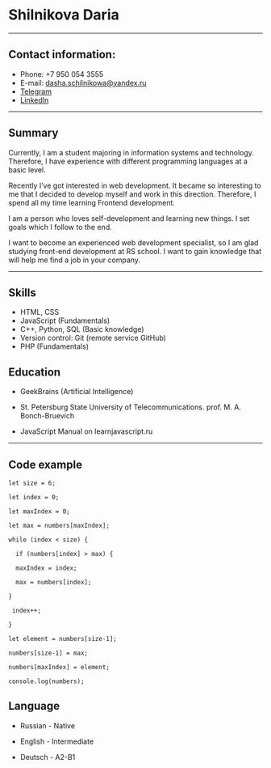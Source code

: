 # Shilnikova Daria 
____________________

## Contact information:

 * Phone: +7 950 054 3555
 * E-mail: dasha.schilnikowa@yandex.ru
 * [Telegram](https://web.telegram.org/z/#5149989289)
 * [LinkedIn](linkedin.com/in/daria-shilnikova-96844a253)

 ____________________

 ## Summary
Currently, I am a student majoring in information systems and technology. Therefore, I have experience with different programming languages at a basic level.

Recently I’ve got interested in web development. It became so interesting to me that I decided to develop myself and work in this direction. Therefore, I spend all my time learning Frontend development.

I am a person who loves self-development and learning new things. I set goals which I follow to the end.

I want to become an experienced web development specialist, so I am glad studying front-end development at RS school. I want to gain knowledge that will help me find a job in your company.
____________________

## Skills

* HTML, CSS 
* JavaScript (Fundamentals)
* С++, Python, SQL (Basic knowledge)
* Version control: Git (remote service GitHub)
* PHP (Fundamentals)

## Education

 * GeekBrains (Artificial Intelligence)

 * St. Petersburg State University of Telecommunications. prof. M. A. Bonch-Bruevich 
 
 * JavaScript Manual on learnjavascript.ru 
 ____________________

 ## Code example 
```
let size = 6;

let index = 0;

let maxIndex = 0;

let max = numbers[maxIndex];

while (index < size) {
  
  if (numbers[index] > max) {
  
  maxIndex = index;
  
  max = numbers[index];

}

 index++;

}

let element = numbers[size-1];

numbers[size-1] = max;

numbers[maxIndex] = element;

console.log(numbers);
```

 ## Language

 * Russian - Native

 * English -  Intermediate 
 
 * Deutsch - A2-B1
